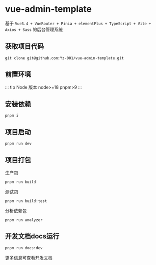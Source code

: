 # vue-admin-template

基于 `Vue3.4 + VueRouter + Pinia + elementPlus + TypeScript + Vite + Axios + Sass` 的后台管理系统

## 获取项目代码

```
git clone git@github.com:Yz-001/vue-admin-template.git
```

## 前置环境

::: tip Node 版本
node>=18
pnpm>9
:::

## 安装依赖

```
pnpm i
```

## 项目启动

```
pnpm run dev
```

## 项目打包

生产包

```
pnpm run build
```

测试包

```
pnpm run build:test
```

分析依赖包

```
pnpm run analyzer
```

## 开发文档docs运行

```
pnpm run docs:dev
```

更多信息可查看开发文档
